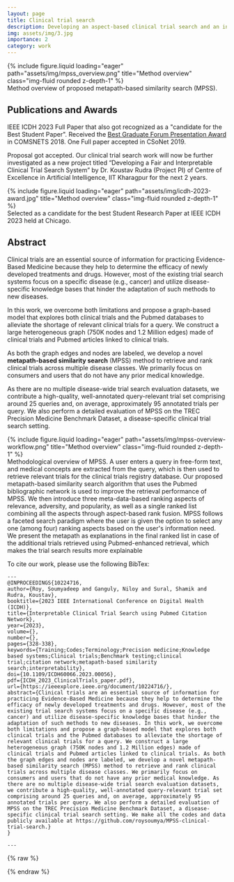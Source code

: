 ```yaml
---
layout: page
title: Clinical trial search
description: Developing an aspect-based clinical trial search and an interpretable system using the Pubmed citation network
img: assets/img/3.jpg
importance: 2
category: work
---
```


<div class="row">
    <div class="col-sm mt-3 mt-md-0">
        {% include figure.liquid loading="eager" path="assets/img/mpss_overview.png" title="Method overview" class="img-fluid rounded z-depth-1" %}
    </div>
</div>
<div class="caption">
    Method overview of proposed metapath-based similarity search (MPSS).
</div>

## Publications and Awards

IEEE ICDH 2023 Full Paper that also got recognized as a "candidate for the Best Student Paper". Received the [Best Graduate Forum Presentation Award](https://www.comsnets.org/archive/2018/awards.html) in COMSNETS 2018. One Full paper accepted in CSoNet 2019.

Proposal got accepted. Our clinical trial search work will now be further investigated as a new project titled “Developing a Fair and Interpretable Clinical Trial Search System” by Dr. Koustav Rudra (Project PI) of Centre of Excellence in Artificial Intelligence, IIT Kharagpur for the next 2 years.

<div class="row">
    <div class="col-sm mt-3 mt-md-0">
        {% include figure.liquid loading="eager" path="assets/img/icdh-2023-award.jpg" title="Method overview" class="img-fluid rounded z-depth-1" %}
    </div>
</div>
<div class="caption">
    Selected as a candidate for the best Student Research Paper at IEEE ICDH 2023 held at Chicago.
</div>



## Abstract
Clinical trials are an essential source of information for practicing Evidence-Based Medicine because they help to determine the efficacy of newly developed treatments and drugs. However, most of the existing trial search systems focus on a specific disease (e.g., cancer) and utilize disease-specific knowledge bases that hinder the adaptation of such methods to new diseases. 

In this work, we overcome both limitations and propose a graph-based model that explores both clinical trials and the Pubmed databases to alleviate the shortage of relevant clinical trials for a query. We construct a large heterogeneous graph (750K nodes and 1.2 Million edges) made of clinical trials and Pubmed articles linked to clinical trials.

As both the graph edges and nodes are labeled, we develop a novel __metapath-based similarity search__ (MPSS) method to retrieve and rank clinical trials across multiple disease classes. We primarily focus on consumers and users that do not have any prior medical knowledge. 

As there are no multiple disease-wide trial search evaluation datasets, we contribute a high-quality, well-annotated query-relevant trial set comprising around 25 queries and, on average, approximately 95 annotated trials per query. We also perform a detailed evaluation of MPSS on the TREC Precision Medicine Benchmark Dataset, a disease-specific clinical trial search setting.

<div class="row">
    <div class="col-sm mt-3 mt-md-0">
        {% include figure.liquid loading="eager" path="assets/img/mpss-overview-workflow.png" title="Method overview" class="img-fluid rounded z-depth-1" %}
    </div>
</div>
<div class="caption">
    Methodological overview of MPSS. A user enters a query in free-form text, and medical concepts are extracted from the query, which is then used to retrieve relevant trials for the clinical trials registry database. Our proposed metapath-based similarity search algorithm that uses the Pubmed bibliographic network is used to improve the retrieval performance of MPSS. We then introduce three meta-data-based ranking aspects of relevance, adversity, and popularity, as well as a single ranked list combining all the aspects through aspect-based rank fusion. MPSS follows a faceted search paradigm where the user is given the option to select any one (among four) ranking aspects based on the user's information need. We present the metapath as explanations in the final ranked list in case of the additional trials retrieved using Pubmed-enhanced retrieval, which makes the trial search results more explainable
</div>

To cite our work, please use the following BibTex:

    ---
    @INPROCEEDINGS{10224716,
    author={Roy, Soumyadeep and Ganguly, Niloy and Sural, Shamik and Rudra, Koustav},
    booktitle={2023 IEEE International Conference on Digital Health (ICDH)}, 
    title={Interpretable Clinical Trial Search using Pubmed Citation Network}, 
    year={2023},
    volume={},
    number={},
    pages={328-338},
    keywords={Training;Codes;Terminology;Precision medicine;Knowledge based systems;Clinical trials;Benchmark testing;clinical trial;citation network;metapath-based similarity search;interpretability},
    doi={10.1109/ICDH60066.2023.00056},
    pdf={ICDH_2023_ClinicalTrials_paper.pdf},
    url={https://ieeexplore.ieee.org/document/10224716/},
    abstract={Clinical trials are an essential source of information for practicing Evidence-Based Medicine because they help to determine the efficacy of newly developed treatments and drugs. However, most of the existing trial search systems focus on a specific disease (e.g., cancer) and utilize disease-specific knowledge bases that hinder the adaptation of such methods to new diseases. In this work, we overcome both limitations and propose a graph-based model that explores both clinical trials and the Pubmed databases to alleviate the shortage of relevant clinical trials for a query. We construct a large heterogeneous graph (750K nodes and 1.2 Million edges) made of clinical trials and Pubmed articles linked to clinical trials. As both the graph edges and nodes are labeled, we develop a novel metapath-based similarity search (MPSS) method to retrieve and rank clinical trials across multiple disease classes. We primarily focus on consumers and users that do not have any prior medical knowledge. As there are no multiple disease-wide trial search evaluation datasets, we contribute a high-quality, well-annotated query-relevant trial set comprising around 25 queries and, on average, approximately 95 annotated trials per query. We also perform a detailed evaluation of MPSS on the TREC Precision Medicine Benchmark Dataset, a disease-specific clinical trial search setting. We make all the codes and data publicly available at https://github.com/roysoumya/MPSS-clinical-trial-search.}
    }

    ---

{% raw %}

{% endraw %}
